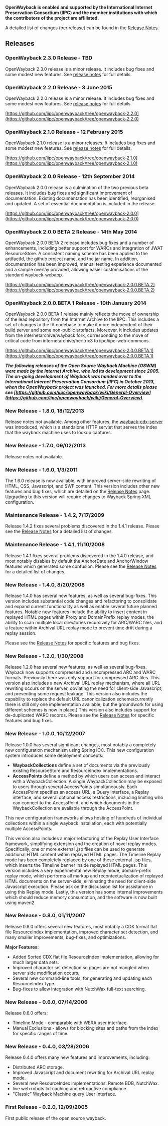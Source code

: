 <head><title>Release History</title></head>

**OpenWayback is enabled and supported by the International Internet Preservation Consortium (IIPC) and the member institutions with which the contributors of the project are affiliated.**

A detailed list of changes (per release) can be found in the [Release Notes](release_notes.html).

## Releases

### OpenWayback 2.3.0 Release - TBD

OpenWayback 2.3.0 release is a minor release. It includes bug fixes and some modest new features. See [release notes](release_notes.html) for full details.

### OpenWayback 2.2.0 Release - 3 June 2015

OpenWayback 2.2.0 release is a minor release. It includes bug fixes and some modest new features. See [release notes](release_notes.html) for full details.

[https://github.com/iipc/openwayback/tree/openwayback-2.2.0](https://github.com/iipc/openwayback/tree/openwayback-2.2.0)

### OpenWayback 2.1.0 Release - 12 February 2015

OpenWayback 2.1.0 release is a minor releases. It includes bug fixes and some modest new features. See [release notes](release_notes.html) for full details.

[https://github.com/iipc/openwayback/tree/openwayback-2.1.0](https://github.com/iipc/openwayback/tree/openwayback-2.1.0)

### OpenWayback 2.0.0 Release - 12th September 2014

OpenWayback 2.0.0 release is a culmination of the two previous beta releases. It includes bug fixes and significant improvement of documentation. Existing documentation has been identified, reorganised and updated. A set of essential documentation is included in the release.

[https://github.com/iipc/openwayback/tree/openwayback-2.0.0](https://github.com/iipc/openwayback/tree/openwayback-2.0.0)

### OpenWayback 2.0.0 BETA 2 Release - 14th May 2014
OpenWayback 2.0.0 BETA 2 release includes bug fixes and a number of enhancements, including better support for WARCs and integration of JWAT ResourceStore. A consistent naming scheme has been applied to the artifactId, the github project name, and the jar name. In addition, documentation has been improved, manual testing experience documented and a sample overlay provided, allowing easier customisations of the standard wayback-webapp.

[https://github.com/iipc/openwayback/tree/openwayback-2.0.0.BETA.2](https://github.com/iipc/openwayback/tree/openwayback-2.0.0.BETA.2)

### OpenWayback 2.0.0.BETA 1 Release - 10th January 2014
OpenWayback 2.0.0 BETA 1 release mainly reflects the move of ownership of the lead repository from the Internet Archive to the IIPC. This includes a set of changes to the IA codebase to make it more independent of their build server and some non-public artefacts. Moreover, it includes updates from the internetarchive/wayback fork, corresponding to the move of critical code from internetarchive/heritrix3 to iipc/iipc-web-commons.

[https://github.com/iipc/openwayback/tree/openwayback-2.0.0.BETA.1](https://github.com/iipc/openwayback/tree/openwayback-2.0.0.BETA.1)

**_The following releases of the Open Source Wayback Machine (OSWM) were made by the Internet Archive, who led its development since 2005. The on-going development of Wayback was handed over to the International Internet Preservation Consortium (IIPC) in October 2013, when the OpenWayback project was launched. For more details please see [https://github.com/iipc/openwayback/wiki/General-Overview](https://github.com/iipc/openwayback/wiki/General-Overview)._**

### New Release - 1.8.0, 18/12/2013
Release notes not available. Among other features, the [wayback-cdx-server](https://github.com/iipc/openwayback/tree/master/wayback-cdx-server) was introduced, which is a standalone HTTP servlet that serves the index that the wayback machine uses to lookup captures.

### New Release - 1.7.0, 09/02/2013
Release notes not available.

### New Release - 1.6.0, 1/3/2011
The 1.6.0 release is now available, with improved server-side rewriting of HTML, CSS, Javascript, and SWF content. This version includes other new features and bug fixes, which are detailed on the [Release Notes](release_notes.html) page. Upgrading to this version will require changes to Wayback Spring XML configuration.

### Maintenance Release - 1.4.2, 7/17/2009
Release 1.4.2 fixes several problems discovered in the 1.4.1 release. Please see the [Release Notes](release_notes.html) for a detailed list of changes.

### Maintenance Release - 1.4.1, 11/10/2008
Release 1.4.1 fixes several problems discovered in the 1.4.0 release, and most notably disables by default the AnchorDate and AnchorWindow features which generated some confusion. Please see the [Release Notes](release_notes.html) for a detailed list of changes.

### New Release - 1.4.0, 8/20/2008
Release 1.4.0 has several new features, as well as several bug-fixes. This version includes substantial code changes and refactoring to consolidate and expand current functionality as well as enable several future planned features. Notable new features include the ability to insert content in replayed HTML pages within Proxy and DomainPrefix replay modes, the ability to scan multiple local directories recursively for ARC/WARC files, and a feature within Archival URL replay mode to prevent time drift during a replay session.

Please see the [Release Notes](release_notes.html) for specific features and bug fixes.

### New Release - 1.2.0, 1/30/2008
Release 1.2.0 has several new features, as well as several bug-fixes. Wayback now supports compressed and uncompressed ARC and WARC formats. Previously there was only support for compressed ARC files. This version also includes a new Archival URL replay mechanism, where all URL rewriting occurs on the server, obviating the need for client-side Javascript, and preventing some request leakage. This version also includes the capability to replace the default URL canonicalization scheme(currently there is still only one implementation available, but the groundwork for using different schemes is now in place.) This version also includes support for de-duplicated WARC records.
Please see the [Release Notes](release_notes.html) for specific features and bug fixes.

### New Release - 1.0.0, 10/12/2007
Release 1.0.0 has several significant changes, most notably a completely new configuration mechanism using Spring IOC. This new configuration system introduces some deployment concepts:

* **WaybackCollections** define a set of documents via the previously existing ResourceStore and ResourceIndex implementations.
* **AccessPoints** define a method by which users can access and interact with a WaybackCollection. A single WaybackCollection may be exposed to users through several AccessPoints simultaneously. Each AccessPoint specifies an access URL, a Query interface, a Replay interface, and several optional access restrictions, including limiting who can connect to the AccessPoint, and which documents in the WaybackCollection are available through the AccessPoint.

This new configuration frameworks allows hosting of hundreds of individual collections within a single wayback installation, each with potentially multiple AccessPoints.

This version also includes a major refactoring of the Replay User Interface framework, simplifying extension and the creation of novel replay modes. Specifically, one or more external .jsp files can be used to generate additional HTML content within replayed HTML pages. The Timeline Replay mode has been completely replaced by one of these external .jsp files, which inserts the Timeline banner inside replayed HTML pages.
This version includes a very experimental new Replay mode, domain-prefix replay mode, which performs all markup and recontextualization of replayed HTML documents on the server-side, eliminating the need for client-side Javascript execution. Please ask on the discussion list for assistance in using this Replay mode.
Lastly, this version has some internal improvements which should reduce memory consumption, and the software is now built using maven2.

### New Release - 0.8.0, 01/11/2007
Release 0.8.0 offers several new features, most notably a CDX format flat file ResourceIndex implementation, improved character set detection, and many smaller improvements, bug-fixes, and optimizations.

**Major Features:**

* Added Sorted CDX flat file ResourceIndex implementation, allowing for much larger data sets.
* Improved character set detection so pages are not mangled when server side modification occurs.
* Several new command-line tools, for generating and updating each ResourceIndex type.
* Bug-fixes to allow integration with NutchWax full-text searching.

### New Release - 0.6.0, 07/14/2006
Release 0.6.0 offers:

* Timeline Mode - comparable with WERA user interface.
* Manual Exclusions - allows for blocking sites and paths from the index for specific ranges of time.

### New Release - 0.4.0, 03/28/2006
Release 0.4.0 offers many new features and improvements, including:

* Distributed ARC storage.
* Improved Javascript and document rewriting for Archival URL replay mode.
* Several new ResourceIndex implementations: Remote BDB, NutchWax.
* live web robots.txt caching and retroactive compliance.
* "Classic" Wayback Machine query User Interface.

### First Release - 0.2.0, 12/09/2005
First public release of the open source wayback.